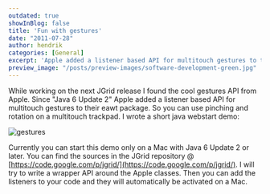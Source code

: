 ```yaml
---
outdated: true
showInBlog: false
title: 'Fun with gestures'
date: "2011-07-28"
author: hendrik
categories: [General]
excerpt: 'Apple added a listener based API for multitouch gestures to their eawt package. So you can use pinching and rotation on a multitouch trackpad.'
preview_image: "/posts/preview-images/software-development-green.jpg"
---
```

While working on the next JGrid release I found the cool gestures API from Apple. Since "Java 6 Update 2" Apple added a listener based API for multitouch gestures to their eawt package. So you can use pinching and rotation on a multitouch trackpad. I wrote a short java webstart demo:

![gestures](/posts/guigarage-legacy/gestures.png)

Currently you can start this demo only on a Mac with Java 6 Update 2 or later. You can find the sources in the JGrid repository @ [https://code.google.com/p/jgrid/](https://code.google.com/p/jgrid/). I will try to write a wrapper API around the Apple classes. Then you can add the listeners to your code and they will automatically be activated on a Mac.
